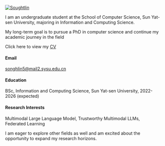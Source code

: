 

[![Soughtlin](https://img.shields.io/badge/Soughtlin-github-blue?logo=github)](https://github.com/Soughtlin)

I am an undergraduate student at the School of Computer Science, Sun Yat-sen University, majoring in Information and Computing Science.

My long-term goal is to pursue a PhD in computer science and continue my academic journey in the field

Click here to view my [CV](static/assets/CV_HuilinSong.pdf)

#### Email
songhlin5@mail2.sysu.edu.cn

#### Education
BSc, Information and Computing Science, Sun Yat-sen University, 2022-2026 (expected)

#### Research Interests
Multimodal Large Language Model, Trustworthy Multimodal LLMs, Federated Learning

I am eager to explore other fields as well and am excited about the opportunity to expand my research horizons.

